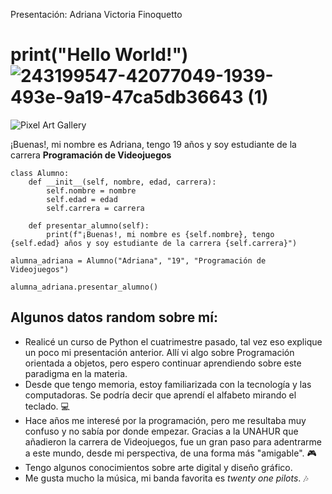 Presentación: Adriana Victoria Finoquetto
# print("Hello World!") ![243199547-42077049-1939-493e-9a19-47ca5db36643 (1)](https://github.com/user-attachments/assets/a23677f1-03e2-43d9-9e49-634098e04c26)



![Pixel Art Gallery](https://github.com/user-attachments/assets/f9e4fbf4-765a-4b75-9efb-944bd27fd85a)

¡Buenas!, mi nombre es Adriana, tengo 19 años y soy estudiante de la carrera **Programación de Videojuegos**

```
class Alumno:
    def __init__(self, nombre, edad, carrera):
        self.nombre = nombre
        self.edad = edad
        self.carrera = carrera
        
    def presentar_alumno(self):
        print(f"¡Buenas!, mi nombre es {self.nombre}, tengo {self.edad} años y soy estudiante de la carrera {self.carrera}")

alumna_adriana = Alumno("Adriana", "19", "Programación de Videojuegos")
        
alumna_adriana.presentar_alumno()
```

## Algunos datos random sobre mí:
* Realicé un curso de Python el cuatrimestre pasado, tal vez eso explique un poco mi presentación anterior. Allí vi algo sobre Programación orientada a objetos, pero espero continuar aprendiendo sobre este paradigma en la materia.
* Desde que tengo memoria, estoy familiarizada con la tecnología y las computadoras. Se podría decir que aprendí el alfabeto mirando el teclado. :computer:
* Hace años me interesé por la programación, pero me resultaba muy confuso y no sabía por donde empezar. Gracias a la UNAHUR que añadieron la carrera de Videojuegos, fue un gran paso para adentrarme a este mundo, desde mi perspectiva, de una forma más "amigable". 🎮
* Tengo algunos conocimientos sobre arte digital y diseño gráfico.
* Me gusta mucho la música, mi banda favorita es _twenty one pilots_. :notes:
